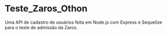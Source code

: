 # Teste_Zaros_Othon
Uma API de cadastro de usuários feita em Node.js com Express e Sequelize para o teste de admissão da Zaros.
